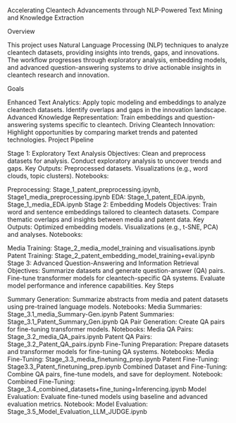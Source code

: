 Accelerating Cleantech Advancements through NLP-Powered Text Mining and Knowledge Extraction

Overview

This project uses Natural Language Processing (NLP) techniques to analyze cleantech datasets, providing insights into trends, gaps, and innovations. The workflow progresses through exploratory analysis, embedding models, and advanced question-answering systems to drive actionable insights in cleantech research and innovation.

Goals

Enhanced Text Analytics:
Apply topic modeling and embeddings to analyze cleantech datasets.
Identify overlaps and gaps in the innovation landscape.
Advanced Knowledge Representation:
Train embeddings and question-answering systems specific to cleantech.
Driving Cleantech Innovation:
Highlight opportunities by comparing market trends and patented technologies.
Project Pipeline

Stage 1: Exploratory Text Analysis
Objectives:
Clean and preprocess datasets for analysis.
Conduct exploratory analysis to uncover trends and gaps.
Key Outputs:
Preprocessed datasets.
Visualizations (e.g., word clouds, topic clusters).
Notebooks:

Preprocessing: Stage_1_patent_preprocessing.ipynb, Stage1_media_preprocessing.ipynb
EDA: Stage_1_patent_EDA.ipynb, Stage_1_media_EDA.ipynb
Stage 2: Embedding Models
Objectives:
Train word and sentence embeddings tailored to cleantech datasets.
Compare thematic overlaps and insights between media and patent data.
Key Outputs:
Optimized embedding models.
Visualizations (e.g., t-SNE, PCA) and analyses.
Notebooks:

Media Training: Stage_2_media_model_training and visualisations.ipynb
Patent Training: Stage_2_patent_embedding_model_training+eval.ipynb
Stage 3: Advanced Question-Answering and Information Retrieval
Objectives:
Summarize datasets and generate question-answer (QA) pairs.
Fine-tune transformer models for cleantech-specific QA systems.
Evaluate model performance and inference capabilities.
Key Steps

Summary Generation: Summarize abstracts from media and patent datasets using pre-trained language models.
Notebooks:
Media Summaries: Stage_3.1_media_Summary-Gen.ipynb
Patent Summaries: Stage_3.1_Patent_Summary_Gen.ipynb
QA Pair Generation: Create QA pairs for fine-tuning transformer models.
Notebooks:
Media QA Pairs: Stage_3.2_media_QA_pairs.ipynb
Patent QA Pairs: Stage_3.2_Patent_QA_pairs.ipynb
Fine-Tuning Preparation: Prepare datasets and transformer models for fine-tuning QA systems.
Notebooks:
Media Fine-Tuning: Stage_3.3_media_finetuning_prep.ipynb
Patent Fine-Tuning: Stage3.3_Patent_finetuning_prep.ipynb
Combined Dataset and Fine-Tuning: Combine QA pairs, fine-tune models, and save for deployment.
Notebook:
Combined Fine-Tuning: Stage_3.4_combined_datasets+fine_tuning+Inferencing.ipynb
Model Evaluation: Evaluate fine-tuned models using baseline and advanced evaluation metrics.
Notebook:
Model Evaluation: Stage_3.5_Model_Evaluation_LLM_JUDGE.ipynb
